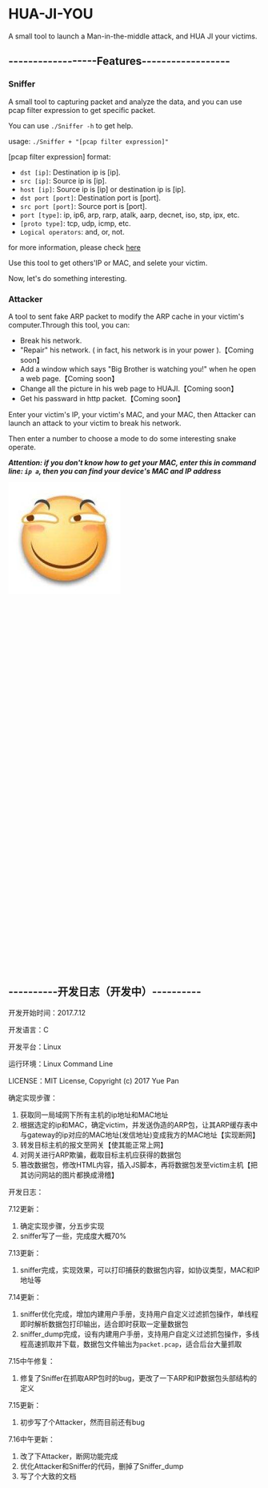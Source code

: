 # HUA-JI-YOU

A small tool to launch a Man-in-the-middle attack, and HUA JI your victims.

## ------------------Features------------------

### Sniffer

A small tool to capturing packet and analyze the data, and you can use pcap filter expression to get specific packet.

You can use `./Sniffer -h` to get help.

usage: `./Sniffer + "[pcap filter expression]"`

[pcap filter expression] format:

* `dst [ip]`: Destination ip is [ip].
* `src [ip]`: Source ip is [ip].
* `host [ip]`: Source ip is [ip] or destination ip is [ip].
* `dst port [port]`: Destination port is [port].
* `src port [port]`: Source port is [port].
* `port [type]`: ip, ip6, arp, rarp, atalk, aarp, decnet, iso, stp, ipx, etc.
* `[proto type]`: tcp, udp, icmp, etc.
* `Logical operators`: and, or, not.

for more information, please check [here](http://www.tcpdump.org/manpages/pcap-filter.7.html)

Use this tool to get others'IP or MAC, and selete your victim.

Now, let's do something interesting.

### Attacker

A tool to sent fake ARP packet to modify the ARP cache in your victim's computer.Through this tool, you can:

* Break his network.
* "Repair" his network. ( in fact, his network is in your power ).【Coming soon】
* Add a window which says "Big Brother is watching you!" when he open a web page.【Coming soon】
* Change all the picture in his web page to HUAJI.【Coming soon】
* Get his passward in http packet.【Coming soon】

Enter your victim's IP, your victim's MAC, and your MAC, then Attacker can launch an attack to your victim to break his network.

Then enter a number to choose a mode to do some interesting snake operate.

***Attention: if you don't know how to get your MAC, enter this in command line: `ip a`, then you can find your device's MAC and IP address***

![](/HUAJI.jpg)

<br/><br/><br/><br/><br/><br/><br/><br/><br/><br/><br/><br/><br/><br/><br/><br/><br/><br/><br/><br/><br/><br/><br/><br/><br/><br/><br/><br/><br/><br/><br/><br/><br/><br/><br/><br/><br/><br/><br/><br/><br/><br/><br/>
## ----------开发日志（开发中）----------

开发开始时间：2017.7.12

开发语言：C

开发平台：Linux

运行环境：Linux Command Line

LICENSE：MIT License, Copyright (c) 2017 Yue Pan

确定实现步骤：

1. 获取同一局域网下所有主机的ip地址和MAC地址
2. 根据选定的ip和MAC，确定victim，并发送伪造的ARP包，让其ARP缓存表中与gateway的ip对应的MAC地址(发信地址)变成我方的MAC地址【实现断网】
3. 转发目标主机的报文至网关【使其能正常上网】
4. 对网关进行ARP欺骗，截取目标主机应获得的数据包
5. 篡改数据包，修改HTML内容，插入JS脚本，再将数据包发至victim主机【把其访问网站的图片都换成滑稽】

开发日志：

7.12更新：

1. 确定实现步骤，分五步实现
2. sniffer写了一些，完成度大概70%

7.13更新：

1. sniffer完成，实现效果，可以打印捕获的数据包内容，如协议类型，MAC和IP地址等

7.14更新：

1. sniffer优化完成，增加内建用户手册，支持用户自定义过滤抓包操作，单线程即时解析数据包打印输出，适合即时获取一定量数据包
2. sniffer_dump完成，设有内建用户手册，支持用户自定义过滤抓包操作，多线程高速抓取并下载，数据包文件输出为`packet.pcap`，适合后台大量抓取

7.15中午修复：

1. 修复了Sniffer在抓取ARP包时的bug，更改了一下ARP和IP数据包头部结构的定义

7.15更新：

1. 初步写了个Attacker，然而目前还有bug

7.16中午更新：

1. 改了下Attacker，断网功能完成
2. 优化Attacker和Sniffer的代码，删掉了Sniffer_dump
3. 写了个大致的文档